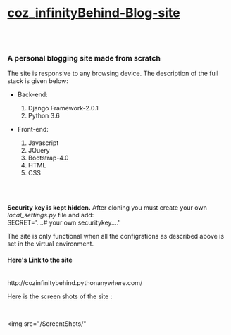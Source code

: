 <a href = "http://cozinfinitybehind.pythonanywhere.com/"><h1>coz_infinityBehind-Blog-site</h1></a><br><br>



<h3>A personal blogging site made from scratch</h3>
<p>The site is responsive to any browsing device. The description of the full stack is given below:</p>
<ul>
  <li>
    <dl> Back-end:</dl>
    <ol>
      <li>
        Django Framework-2.0.1
      </li>
      <li>
        Python 3.6
      </li>
    </ol>
  </li>
  
  <li>
    <dl> Front-end:</dl>
    <ol>
      <li>
        Javascript
      </li>
      <li>
        JQuery
      </li>
      <li>
        Bootstrap-4.0
      </li>
      <li>
        HTML
      </li>
      <li>
        CSS
      </li>
    </ol>
  </li>
</ul>

<br><br>
<p><b>Security key is kept hidden.</b> After cloning you must create your own <em>local_settings.py</em> file and add:
  <br>SECRET='....# your own securitykey....'<br>
 </p>
 <p>The site is only functional when all the configrations as described above is set in the virtual environment.</p>
 
 <h4>Here's Link to the site</h4><br>
 http://cozinfinitybehind.pythonanywhere.com/
 
 <p>Here is the screen shots of the site :<p><br>
  
  <img src="/ScreentShots/"
